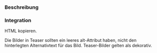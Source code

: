 ### Beschreibung



### Integration

HTML kopieren.

Die Bilder in Teaser sollten ein leeres alt-Attribut haben, nicht den hinterlegten Alternativtext für das Bild. Teaser-Bilder gelten als dekorativ.